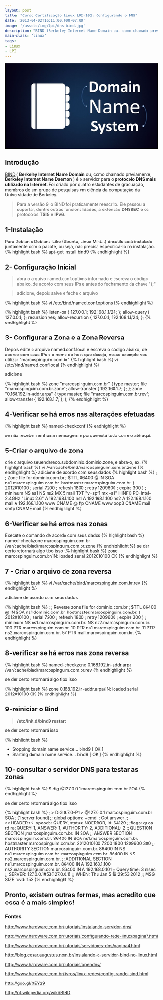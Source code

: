 ```yaml
---
layout: post
title: "Curso Certificação Linux LPI-102: Configurando o DNS"
date: '2013-04-02T16:11:00.000-07:00'
image: '/assets/img/lpi/dns-bind.jpg'
description: "BIND (Berkeley Internet Name Domain ou, como chamado previamente, Berkeley Internet Name Daemon) é o servidor para o protocolo DNS mais utilizado na Internet."
main-class: 'linux'
tags:
- Linux
- LPI
---
```


![Configurando o DNS](/assets/img/lpi/dns-bind.jpg "Configurando o DNS")

## Introdução

[BIND](http://pt.wikipedia.org/wiki/BIND) ( __Berkeley Internet Name Domain__ ou, como chamado previamente, __Berkeley Internet Name Daemon__ ) é o servidor para o __protocolo DNS mais utilizado na Internet__. Foi criado por quatro estudantes de graduação, membros de um grupo de pesquisas em ciência da computação da Universidade de Berkeley.

> Para a versão 9, o BIND foi praticamente reescrito. Ele passou a suportar, dentre outras funcionalidades, a extensão __DNSSEC__ e os protocolos __TSIG__ e __IPv6__.

## 1-Instalação

Para Debian e Debians-Like (Ubuntu, Linux Mint...) dnsutils será instalado juntamente com o pacote, ou seja, não precisa especificá-lo na instalação.
{% highlight bash %}
apt-get install bind9
{% endhighlight %}

## 2- Configuração Inicial

> abra o arquivo named.conf.options informado e escreva o código abaixo, de acordo com seus IPs e antes do fechamento da chave "};"

> adicione, depois salve e feche o arquivo

{% highlight bash %}
vi /etc/bind/named.conf.options
{% endhighlight %}

{% highlight bash %}
listen-on { 127.0.0.1; 192.168.1.1/24; };
allow-query { 127.0.0.1; };
recursion yes;
allow-recursion { 127.0.0.1; 192.168.1.1/24; };
{% endhighlight %}


## 3- Configurar a Zona e a Zona Reversa

Depois edite o arquivo named.conf.local e escreva o código abaixo, de acordo com seus IPs e o nome do host que deseja, nesse exemplo vou utilizar "marcospinguim.com.br"
{% highlight bash %}
vi /etc/bind/named.conf.local
{% endhighlight %}

adicione

{% highlight bash %}
zone "marcospinguim.com.br" {
type master;
file "marcospinguim.com.br.zone";
allow-transfer { 192.168.1.7; };
};
zone "0.168.192.in-addr.arpa" {
type master;
file "marcospinguim.com.br.rev";
allow-transfer { 192.168.1.7; };
};
{% endhighlight %}

## 4-Verificar se há erros nas alterações efetuadas
{% highlight bash %}
named-checkconf
{% endhighlight %}

se não receber nenhuma mensagem é porque está tudo correto até aqui.

## 5-Criar o arquivo de zona
crie o arquivo seuendereco.subdominio.dominio.zone, e abra-o, ex.
{% highlight bash %}
vi /var/cache/bind/marcospinguim.com.br.zone
{% endhighlight %}
adicione de acordo com seus dados
{% highlight bash %}
;
; Zone file for dominio.com.br
;
$TTL 86400
@ IN SOA ns1.marcospinguim.com.br. hostmaster.marcospinguim.com.br. (
2012010100 ; serial
7200  ; refresh
1800  ; retry
1209600  ; expire
300 )  ; minimum
NS ns1
NS ns2
MX 5 mail
TXT "v=spf1 mx -all"
HINFO PC-Intel-2.4GHz "Linux 2.6"
A 192.168.1.100
ns1  A 192.168.1.100
ns2  A 192.168.1.100
mail  A 192.168.1.100
www  CNAME @
ftp  CNAME www
pop3  CNAME mail
smtp  CNAME mail
{% endhighlight %}

## 6-Verificar se há erros nas zonas
Execute o comando de acordo com seus dados
{% highlight bash %}
named-checkzone marcospinguim.com.br /var/cache/bind/marcospinguim.com.br.zone
{% endhighlight %}
se der certo retornará algo tipo isso
{% highlight bash %}
zone marcospinguim.com.br/IN: loaded serial 2012010100
OK
{% endhighlight %}

## 7 - Criar o arquivo de zona reversa
{% highlight bash %}
vi /var/cache/bind/marcospinguim.com.br.rev
{% endhighlight %}

adicione de acordo com seus dados

{% highlight bash %}
;
; Reverse zone file for dominio.com.br
;
$TTL 86400
@ IN SOA ns1.dominio.com.br. hostmaster.marcospinguim.com.br. (
2012010100 ; serial
7200  ; refresh
1800  ; retry
1209600  ; expire
300 )  ; minimum
NS ns1.marcospinguim.com.br.
NS ns2.marcospinguim.com.br.
100  PTR marcospinguim.com.br.
10  PTR ns1.marcospinguim.com.br.
11  PTR ns2.marcospinguim.com.br.
57  PTR mail.marcospinguim.com.br.
{% endhighlight %}

## 8-verificar se há erros nas zona reversa
{% highlight bash %}
named-checkzone 0.168.192.in-addr.arpa /var/cache/bind/marcospinguim.com.br.rev
{% endhighlight %}

se der certo retornará algo tipo isso

{% highlight bash %}
zone 0.168.192.in-addr.arpa/IN: loaded serial 2012010100
OK
{% endhighlight %}

## 9-reiniciar o Bind

> __/etc/init.d/bind9 restart__

se der certo retornará isso

{% highlight bash %}
* Stopping domain name service... bind9                                 [ OK ] 
* Starting domain name service... bind9                                 [ OK ]
{% endhighlight %}

## 10- consultar o servidor DNS para testar as zonas
{% highlight bash %}
$ dig @127.0.0.1 marcospinguim.com.br SOA
{% endhighlight %}

se der certo retornará algo tipo isso

{% highlight bash %}
; > DiG 9.7.0-P1 > @127.0.0.1 marcospinguim.com.br SOA
; (1 server found)
;; global options: +cmd
;; Got answer
;; ->>HEADER<<- opcode: QUERY, status: NOERROR, id: 64129
;; flags: qr aa rd ra; QUERY: 1, ANSWER: 1, AUTHORITY: 2, ADDITIONAL: 2
;; QUESTION SECTION
;marcospinguim.com.br.  IN SOA
;; ANSWER SECTION
marcospinguim.com.br. 86400 IN SOA ns1.marcospinguim.com.br. hostmaster.marcospinguim.com.br. 2012010100 7200 1800 1209600 300
;; AUTHORITY SECTION
marcospinguim.com.br. 86400 IN NS ns1.marcospinguim.com.br.
marcospinguim.com.br. 86400 IN NS ns2.marcospinguim.com.br.
;; ADDITIONAL SECTION
ns1.marcospinguim.com.br. 86400 IN A 192.168.1.100
ns2.marcospinguim.com.br. 86400 IN A 192.168.0.101
;; Query time: 3 msec
;; SERVER: 127.0.0.1#53(127.0.0.1)
;; WHEN: Thu Jan  5 19:29:53 2012
;; MSG SIZE  rcvd: 153
{% endhighlight %}


## Pronto, existem outras formas, mas acredito que essa é a mais simples!

### Fontes

http://www.hardware.com.br/tutoriais/instalando-servidor-dns/

http://www.hardware.com.br/tutoriais/configurando-rede-linux/pagina7.html

http://www.hardware.com.br/tutoriais/servidores-dns/pagina4.html

http://blog.cesar.augustus.nom.br/instalando-o-servidor-bind-no-linux.html

http://www.hardware.com.br/tutoriais/opendns/

http://www.hardware.com.br/livros/linux-redes/configurando-bind.html

http://goo.gl/GEYz9

http://pt.wikipedia.org/wiki/BIND

